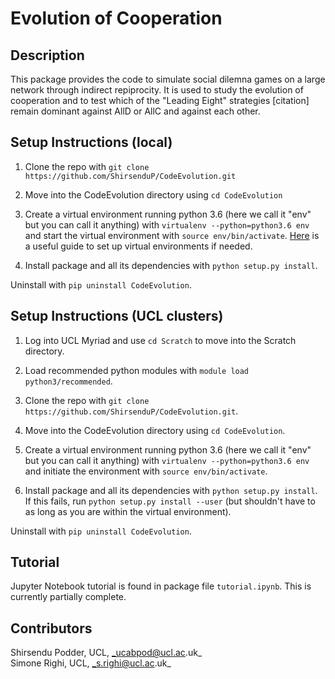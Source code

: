 # Evolution of Cooperation 

## Description 

This package provides the code to simulate social dilemna games on a large network through indirect repiprocity. It is used to study the evolution of cooperation and to test which of the "Leading Eight" strategies [citation] remain dominant against AllD or AllC and against each other. 

## Setup Instructions (local)

1. Clone the repo with `git clone https://github.com/ShirsenduP/CodeEvolution.git`

2. Move into the CodeEvolution directory using `cd CodeEvolution`

3. Create a virtual environment running python 3.6 (here we call it "env" but you can call it anything) with `virtualenv --python=python3.6 env` and start the virtual environment with `source env/bin/activate`. [Here](https://itnext.io/virtualenv-with-virtualenvwrapper-on-ubuntu-18-04-goran-aviani-d7b712d906d5) is a useful guide to set up virtual environments if needed.

4. Install package and all its dependencies with `python setup.py install`. 

Uninstall with `pip uninstall CodeEvolution`.

## Setup Instructions (UCL clusters)

1. Log into UCL Myriad and use `cd Scratch` to move into the Scratch directory.

2. Load recommended python modules with `module load python3/recommended`.

3. Clone the repo with `git clone https://github.com/ShirsenduP/CodeEvolution.git`.

4. Move into the CodeEvolution directory using `cd CodeEvolution`.

5. Create a virtual environment running python 3.6 (here we call it "env" but you can call it anything) with `virtualenv --python=python3.6 env` and initiate the environment with `source env/bin/activate`.

6. Install package and all its dependencies with `python setup.py install`. If this fails, run `python setup.py install --user` (but shouldn't have to as long as you are within the virtual environment).

Uninstall with `pip uninstall CodeEvolution`.


## Tutorial

Jupyter Notebook tutorial is found in package file `tutorial.ipynb`. This is currently partially complete.

## Contributors
Shirsendu Podder, UCL, _ucabpod@ucl.ac.uk_ \
Simone Righi, UCL, _s.righi@ucl.ac.uk_ 
